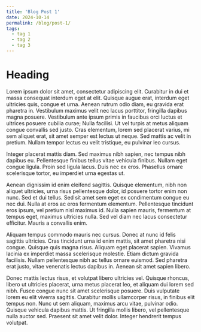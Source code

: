 ```yaml
---
title: 'Blog Post 1'
date: 2024-10-14
permalink: /blog/post-1/
tags:
  - tag 1
  - tag 2
  - tag 3
---
```


Heading
======
Lorem ipsum dolor sit amet, consectetur adipiscing elit. Curabitur in dui et massa consequat interdum eget at elit. Quisque augue erat, interdum eget ultricies quis, congue et urna. Aenean rutrum odio diam, eu gravida erat pharetra in. Vestibulum maximus velit nec lacus porttitor, fringilla dapibus magna posuere. Vestibulum ante ipsum primis in faucibus orci luctus et ultrices posuere cubilia curae; Nulla facilisi. Ut vel turpis at metus aliquam congue convallis sed justo. Cras elementum, lorem sed placerat varius, mi sem aliquet erat, sit amet semper est lectus ut neque. Sed mattis ac velit in pretium. Nullam tempor lectus eu velit tristique, eu pulvinar leo cursus.

Integer placerat mattis diam. Sed maximus nibh sapien, nec tempus nibh dapibus eu. Pellentesque finibus tellus vitae vehicula finibus. Nullam eget congue ligula. Proin sed ligula lacus. Duis nec ex eros. Phasellus ornare scelerisque tortor, eu imperdiet urna egestas ut.

Aenean dignissim id enim eleifend sagittis. Quisque elementum, nibh non aliquet ultricies, urna risus pellentesque dolor, id posuere tortor enim non nunc. Sed et dui tellus. Sed sit amet sem eget ex condimentum congue eu nec dui. Nulla at eros ac eros fermentum elementum. Pellentesque tincidunt eros ipsum, vel pretium nisl maximus id. Nulla sapien mauris, fermentum at tempus eget, maximus ultricies nulla. Sed vel diam nec lacus consectetur efficitur. Mauris a convallis enim.

Aliquam tempus commodo mauris nec cursus. Donec at nunc id felis sagittis ultricies. Cras tincidunt urna id enim mattis, sit amet pharetra nisi congue. Quisque quis magna risus. Aliquam eget placerat sapien. Vivamus lacinia ex imperdiet massa scelerisque molestie. Etiam dictum gravida facilisis. Nullam pellentesque nibh ac tellus ornare euismod. Sed pharetra erat justo, vitae venenatis lectus dapibus in. Aenean sit amet sapien libero.

Donec mattis lectus risus, et volutpat libero ultricies vel. Quisque rhoncus, libero ut ultricies placerat, urna metus placerat leo, et aliquam dui lorem sed nibh. Fusce congue nunc sit amet scelerisque posuere. Duis vulputate lorem eu elit viverra sagittis. Curabitur mollis ullamcorper risus, in finibus elit tempus non. Nunc ut sem aliquam, maximus arcu vitae, pulvinar odio. Quisque vehicula dapibus mattis. Ut fringilla mollis libero, vel pellentesque nulla auctor sed. Praesent sit amet velit dolor. Integer hendrerit tempus volutpat.




